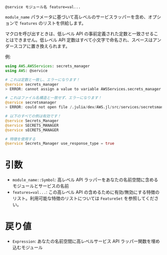 ```
@service モジュール名 feature=val...
```

`module_name` パラメータに基づいて高レベルのサービスラッパーを含め、オプションで `features` のリストを供給します。

マクロを呼び出すときは、低レベル API の事前定義された定数と一致させることはできません。低レベル API 定数はすべて小文字で命名され、スペースはアンダースコアに置き換えられます。

例:

```julia
using AWS.AWSServices: secrets_manager
using AWS: @service

# これは定数と一致し、エラーになります！
@service secrets_manager
> ERROR: cannot assign a value to variable AWSServices.secrets_manager from module Main

# これはファイル名構造と一致せず、エラーになります！
@service secretsmanager
> ERROR: could not open file /.julia/dev/AWS.jl/src/services/secretsmanager.jl

# 以下のすべての例は有効です！
@service Secrets_Manager
@service SECRETS_MANAGER
@service sECRETS_MANAGER

# 特徴を使用する
@service Secrets_Manager use_response_type = true
```

# 引数

  * `module_name::Symbol`: 高レベル API ラッパーをあなたの名前空間に含めるモジュールとサービスの名前
  * `features=val...`: この高レベル API の含めるために有効/無効にする特徴のリスト。利用可能な特徴のリストについては `FeatureSet` を参照してください。

# 戻り値

  * `Expression`: あなたの名前空間に高レベルサービス API ラッパー関数を埋め込むモジュール
